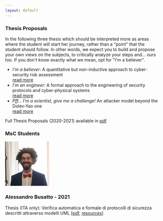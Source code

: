 ```yaml
---
layout: default
---
```


<div class="row super-bottom-margin">
    <h3 class="text-center w-100">Thesis Proposals</h3>
    <p>
        In the following three thesis which should be interpreted more as areas where the student will start her journey, rather than a "point" that the student should follow. In other words, we expect you to build and propose your own views on the subjects, to critically analyze your steps and... ours too. If you don't know exactly what we mean, opt for "I'm a believer".
    </p>
    <ul>
        <li>
            <i>I'm a believer:</i> A quantitative but non-inductive approach to cyber-security risk assessment<br>
            <a href="./thesis/thesis-1.html">read more</a>
        </li>
        <li>
            <i>I'm an engineer:</i> A formal approach to the engineering of security protocols and cyber-physical systems<br>
            <a href="./thesis/thesis-2.html">read more</a>
        </li>
        <li>
            <i>Pff... I'm a scientist, give me a challenge!</i> An attacker model beyond the Dolev-Yao one<br>
            <a href="./thesis/thesis-3.html">read more</a>
        </li>
    </ul>
    <p>
        Full Thesis Proposals (2020-2021) available in <a href="./thesis/v-research_thesis_2020-2021.pdf">pdf</a>
    </p>
</div>

<h3 class="text-center w-100 team-sec-border"> MsC Students <i class="fas fa-user-graduate"></i> </h3>

<div class="row team-people m-top-z">
    <!-- Alessandro Busatto -->
    <div class="row team-people">
        <div class="col-12 col-sm-3">
            <img src="images/alessandro-busatto.png">
        </div>
        <div class="col-12 col-sm-9 profile-name-margin">
            <h3> Alessandro Busatto - 2021 </h3>
                <p>Thesis (ITA only): Verifica automatica e formale di protocolli di sicurezza descritti attraverso modelli UML
                [<a href="thesis/thesis-alessandroBusatto/Latex_Tesi/main/main.pdf" target="blank">pdf</a>, <a href="https://github.com/v-research/edu/tree/master_private/thesis/thesis-alessandroBusatto/">resources</a>]</p>
            <a href="https://www.linkedin.com/in/busattoale/" target="blank">
                <i class="fab fa-linkedin fa-lg social-icon"></i>
            </a>
            <a href="https://github.com/busattoale" target="blank">
                <i class="fab fa-github fa-lg social-icon"></i>
            </a>
            <a href="https://twitter.com/busattoale96" target="blank">
                <i class="fab fa-twitter fa-lg social-icon"></i>
            </a>
            <a href="https://www.facebook.com/BusattoAle/" target="blank">
                <i class="fab fa-facebook-f fa-lg social-icon"></i>
            </a>
            <a href="mailto: busatto.alessandro96@gmail.com" target="blank">
                <i class="fas fa-envelope fa-lg social-icon"></i>
            </a>
        </div>
    </div>
</div> 
